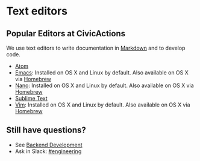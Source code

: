 # Text editors

## Popular Editors at CivicActions

We use text editors to write documentation in [Markdown](https://github.com/adam-p/markdown-here/wiki/Markdown-Cheatsheet) and to develop code.

* [Atom](https://atom.io/)
* [Emacs](https://www.gnu.org/software/emacs/): Installed on OS X and Linux by default. Also available on OS X via [Homebrew](http://brew.sh/)
* [Nano](https://www.nano-editor.org/): Installed on OS X and Linux by default. Also available on OS X via [Homebrew](http://brew.sh/)
* [Sublime Text](http://www.sublimetext.com/)
* [Vim](http://www.vim.org/download.php): Installed on OS X and Linux by default. Also available on OS X via [Homebrew](http://brew.sh/)

## Still have questions?

* See [Backend Development](../../05-engineering/back-end-development.md)
* Ask in Slack: [#engineering](https://civicactions.slack.com/messages/engineering/)
